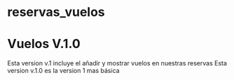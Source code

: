 # reservas_vuelos
# Vuelos V.1.0

Esta version v.1 incluye el añadir y mostrar vuelos en nuestras reservas
Esta version v.1.0 es la version 1 mas básica
